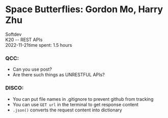 # Space Butterflies: Gordon Mo, Harry Zhu
Softdev\
K20 -- REST APIs\
2022-11-21time spent: 1.5 hours

### QCC: 
- Can you use post?
- Are there such things as UNRESTFUL APIs? 

### DISCO:
- You can put file names in .gitignore to prevent github from tracking
- You can use `GET url` in the terminal to get response content
- `.json()` converts the request content into dictionary
